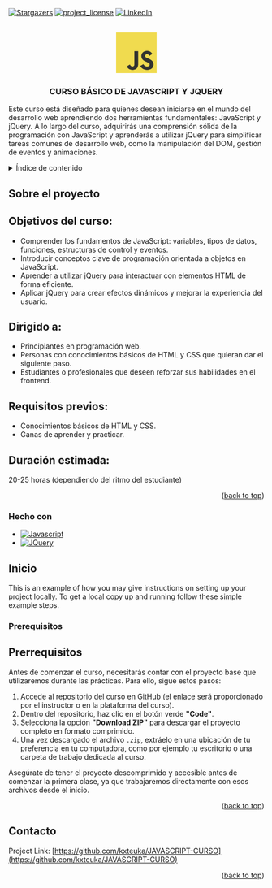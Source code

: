 <!-- Improved compatibility of back to top link: See: https://github.com/othneildrew/Best-README-Template/pull/73 -->

<a id="readme-top"></a>

<!--
*** Thanks for checking out the Best-README-Template. If you have a suggestion
*** that would make this better, please fork the repo and create a pull request
*** or simply open an issue with the tag "enhancement".
*** Don't forget to give the project a star!
*** Thanks again! Now go create something AMAZING! :D
-->

<!-- PROJECT SHIELDS -->
<!--
*** I'm using markdown "reference style" links for readability.
*** Reference links are enclosed in brackets [ ] instead of parentheses ( ).
*** See the bottom of this document for the declaration of the reference variables
*** for contributors-url, forks-url, etc. This is an optional, concise syntax you may use.
*** https://www.markdownguide.org/basic-syntax/#reference-style-links
-->

[![Stargazers][stars-shield]][stars-url]
[![project_license][license-shield]][license-url]
[![LinkedIn][linkedin-shield]][linkedin-url]

<!-- PROJECT LOGO -->
<br />
<div align="center">
  <a href="https://github.com/kxteuka/JAVASCRIPT-CURSO">
    <img src="/logo.png" alt="Logo" width="80" height="80">
  </a>

<h3 align="center">CURSO BÁSICO DE JAVASCRIPT Y JQUERY</h3>

  <p align="left">
    Este curso está diseñado para quienes desean iniciarse en el mundo del desarrollo web aprendiendo dos herramientas fundamentales: JavaScript y jQuery. A lo largo del curso, adquirirás una comprensión sólida de la programación con JavaScript y aprenderás a utilizar jQuery para simplificar tareas comunes de desarrollo web, como la manipulación del DOM, gestión de eventos y animaciones.

<br />
  </p>
</div>

<!-- TABLE OF CONTENTS -->
<details>
  <summary>Índice de contenido</summary>
  <ol>
    <li>
        <a href="#about-the-project">Sobre el proyecto</a>
      <ul>
        <li><a href="#built-with">Hecho con</a></li>
      </ul>
    </li>
    <li>
      <a href="#getting-started">Inicio</a>
      <ul>
        <li><a href="#prerequisites">Prerequisitos</a></li>
      </ul>
    </li>
    <li><a href="#contact">Contact</a></li>
  </ol>
</details>

<!-- ABOUT THE PROJECT -->

## Sobre el proyecto

<h2>Objetivos del curso:</h2>
<ul>
  <li>Comprender los fundamentos de JavaScript: variables, tipos de datos, funciones, estructuras de control y eventos.</li>
  <li>Introducir conceptos clave de programación orientada a objetos en JavaScript.</li>
  <li>Aprender a utilizar jQuery para interactuar con elementos HTML de forma eficiente.</li>
  <li>Aplicar jQuery para crear efectos dinámicos y mejorar la experiencia del usuario.</li>
</ul>

<h2>Dirigido a:</h2>
<ul>
  <li>Principiantes en programación web.</li>
  <li>Personas con conocimientos básicos de HTML y CSS que quieran dar el siguiente paso.</li>
  <li>Estudiantes o profesionales que deseen reforzar sus habilidades en el frontend.</li>
</ul>

<h2>Requisitos previos:</h2>
<ul>
  <li>Conocimientos básicos de HTML y CSS.</li>
  <li>Ganas de aprender y practicar.</li>
</ul>

<h2>Duración estimada:</h2>
<p>20-25 horas (dependiendo del ritmo del estudiante)</p>

<p align="right">(<a href="#readme-top">back to top</a>)</p>

### Hecho con

- [![Javascript][Javascript.com]][Javascript-url]
- [![JQuery][JQuery.com]][JQuery-url]

<!-- GETTING STARTED -->

## Inicio

This is an example of how you may give instructions on setting up your project locally.
To get a local copy up and running follow these simple example steps.

### Prerequisitos

<h2>Prerrequisitos</h2>
<p>
  Antes de comenzar el curso, necesitarás contar con el proyecto base que utilizaremos durante las prácticas. Para ello, sigue estos pasos:
</p>
<ol>
  <li>Accede al repositorio del curso en GitHub (el enlace será proporcionado por el instructor o en la plataforma del curso).</li>
  <li>Dentro del repositorio, haz clic en el botón verde <strong>"Code"</strong>.</li>
  <li>Selecciona la opción <strong>"Download ZIP"</strong> para descargar el proyecto completo en formato comprimido.</li>
  <li>Una vez descargado el archivo <code>.zip</code>, extráelo en una ubicación de tu preferencia en tu computadora, como por ejemplo tu escritorio o una carpeta de trabajo dedicada al curso.</li>
</ol>
<p>
  Asegúrate de tener el proyecto descomprimido y accesible antes de comenzar la primera clase, ya que trabajaremos directamente con esos archivos desde el inicio.
</p>

<p align="right">(<a href="#readme-top">back to top</a>)</p>

<!-- CONTACT -->

## Contacto

Project Link: [https://github.com/kxteuka/JAVASCRIPT-CURSO](https://github.com/kxteuka/JAVASCRIPT-CURSO)

<p align="right">(<a href="#readme-top">back to top</a>)</p>

<!-- MARKDOWN LINKS & IMAGES -->
<!-- https://www.markdownguide.org/basic-syntax/#reference-style-links -->

[contributors-shield]: https://img.shields.io/github/contributors/kxteuka/JAVASCRIPT-CURSO.svg?style=for-the-badge
[contributors-url]: https://github.com/kxteuka/JAVASCRIPT-CURSO/graphs/contributors
[forks-shield]: https://img.shields.io/github/forks/kxteuka/JAVASCRIPT-CURSO.svg?style=for-the-badge
[forks-url]: https://github.com/kxteuka/JAVASCRIPT-CURSO/network/members
[stars-shield]: https://img.shields.io/github/stars/kxteuka/JAVASCRIPT-CURSO.svg?style=for-the-badge
[stars-url]: https://github.com/kxteuka/JAVASCRIPT-CURSO/stargazers
[issues-shield]: https://img.shields.io/github/issues/kxteuka/JAVASCRIPT-CURSO.svg?style=for-the-badge
[issues-url]: https://github.com/kxteuka/JAVASCRIPT-CURSO/issues
[license-shield]: https://img.shields.io/github/license/kxteuka/JAVASCRIPT-CURSO.svg?style=for-the-badge
[license-url]: https://github.com/kxteuka/JAVASCRIPT-CURSO/blob/master/LICENSE.txt
[linkedin-shield]: https://img.shields.io/badge/-LinkedIn-black.svg?style=for-the-badge&logo=linkedin&colorB=555
[linkedin-url]: https://linkedin.com/in/ivanlopezcabanas
[product-screenshot]: images/screenshot.png
[Next.js]: https://img.shields.io/badge/next.js-000000?style=for-the-badge&logo=nextdotjs&logoColor=white
[Next-url]: https://nextjs.org/
[React.js]: https://img.shields.io/badge/React-20232A?style=for-the-badge&logo=react&logoColor=61DAFB
[React-url]: https://reactjs.org/
[Vue.js]: https://img.shields.io/badge/Vue.js-35495E?style=for-the-badge&logo=vuedotjs&logoColor=4FC08D
[Vue-url]: https://vuejs.org/
[Angular.io]: https://img.shields.io/badge/Angular-DD0031?style=for-the-badge&logo=angular&logoColor=white
[Angular-url]: https://angular.io/
[Svelte.dev]: https://img.shields.io/badge/Svelte-4A4A55?style=for-the-badge&logo=svelte&logoColor=FF3E00
[Svelte-url]: https://svelte.dev/
[Laravel.com]: https://img.shields.io/badge/Laravel-FF2D20?style=for-the-badge&logo=laravel&logoColor=white
[Laravel-url]: https://laravel.com
[Bootstrap.com]: https://img.shields.io/badge/Bootstrap-563D7C?style=for-the-badge&logo=bootstrap&logoColor=white
[Bootstrap-url]: https://getbootstrap.com
[JQuery.com]: https://img.shields.io/badge/jQuery-0769AD?style=for-the-badge&logo=jquery&logoColor=white
[JQuery-url]: https://jquery.com
[Javascript.com]: https://img.shields.io/badge/JavaScript-F7DF1E?style=for-the-badge&logo=javascript&logoColor=black
[Javascript-url]: https://developer.mozilla.org/es/docs/Web/JavaScript
